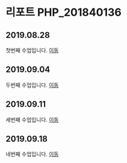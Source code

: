 # 리포트 PHP_201840136

## 2019.08.28
첫번째 수업입니다. [이동](./lecture_01)

## 2019.09.04
두번째 수업입니다. [이동](./lecture_02)

## 2019.09.11
세번째 수업입니다. [이동](./lecture_03)

## 2019.09.18
네번째 수업입니다. [이동](./lecture_04)